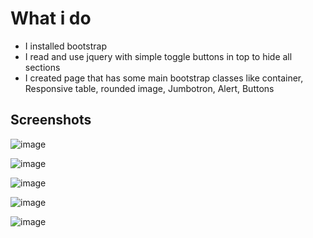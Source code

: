 # What i do
- I installed bootstrap
- I read and use jquery with simple toggle buttons in top to hide all sections
- I created page that has some main bootstrap classes like container, Responsive table, rounded image, Jumbotron, Alert, Buttons

## Screenshots
![image](https://github.com/Salah-ERPmax/bootstrap-test/assets/168417076/1bdc416a-4a17-4aba-9e00-b75d084aca61)

![image](https://github.com/Salah-ERPmax/bootstrap-test/assets/168417076/96b785aa-7ccf-4715-9b4c-a932ac4e67d5)

![image](https://github.com/Salah-ERPmax/bootstrap-test/assets/168417076/12b27ff0-983b-4afb-b35e-82fcfef4d82b)

![image](https://github.com/Salah-ERPmax/bootstrap-test/assets/168417076/cfb3b6d7-8b8c-45f4-90dc-d390c09810b0)

![image](https://github.com/Salah-ERPmax/bootstrap-test/assets/168417076/e221123c-cb40-4ed5-ad62-70d40cd60994)




